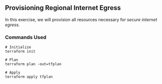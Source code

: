 ## Provisioning Regional Internet Egress
In this exercise, we will provision all resources necessary for _secure internet egress_.

### Commands Used
```shell
# Initialize
terraform init

# Plan
terraform plan -out=tfplan

# Apply
terraform apply tfplan
```